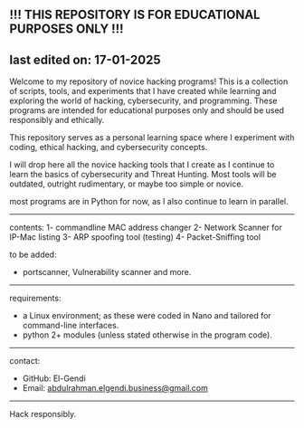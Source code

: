 
!!! THIS REPOSITORY IS FOR EDUCATIONAL PURPOSES ONLY !!!
--- 
last edited on: 17-01-2025 
---

Welcome to my repository of novice hacking programs! This is a collection of scripts, tools, and experiments that I have created while learning and exploring the world of hacking, cybersecurity, and programming. These programs are intended for educational purposes only and should be used responsibly and ethically.

This repository serves as a personal learning space where I experiment with coding, ethical hacking, and cybersecurity concepts.

I will drop here all the novice hacking tools that I create as  I  continue to learn the basics of cybersecurity and Threat Hunting. Most tools will be outdated, outright rudimentary, or maybe too simple or novice.

most programs are in Python for now, as I also continue 
to learn in parallel.

----------------
contents:
1- commandline MAC address changer
2- Network Scanner for IP-Mac listing
3- ARP spoofing tool (testing)
4- Packet-Sniffing tool

to be added:
- portscanner,  Vulnerability scanner and more.

----------------
requirements:
- a Linux environment; as these were coded in Nano and tailored for command-line interfaces.
- python 2+ modules (unless stated otherwise in the program code).

----------------
contact:
- GitHub: El-Gendi
- Email: abdulrahman.elgendi.business@gmail.com

----------------
Hack responsibly.
